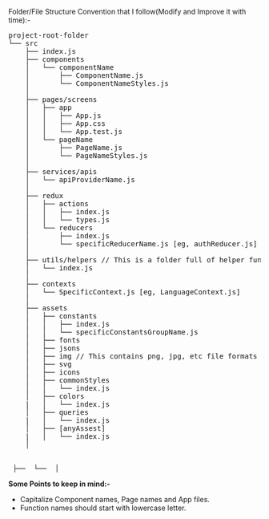 Folder/File Structure Convention that I follow(Modify and Improve it with time):-   
<pre>
project-root-folder
└── src
    ├── index.js
    ├── components
    │   └── componentName
    │       ├── ComponentName.js
    │       └── ComponentNameStyles.js
    │ 
    ├── pages/screens
    │	├── app
    │	│   ├── App.js
    │	│   ├── App.css
    │	│   └── App.test.js
    │   └── pageName
    │	    ├── PageName.js
    │	    └── PageNameStyles.js
    │
    ├── services/apis
    │   └── apiProviderName.js
    │
    ├── redux  
    │   ├── actions
    │   │   ├── index.js
    │	│   └── types.js
    │   └── reducers
    │       ├── index.js
    │       └── specificReducerName.js [eg, authReducer.js]
    │
    ├── utils/helpers // This is a folder full of helper functions that are used globally.
    │   └── index.js
    │
    ├── contexts
    │   └── SpecificContext.js [eg, LanguageContext.js]
    │
    ├── assets
    │   ├── constants
    │   │   ├── index.js           
    │   │   └── specificConstantsGroupName.js
    │   ├── fonts 
    │   ├── jsons
    │   ├── img // This contains png, jpg, etc file formats except svg.
    │   ├── svg   
    │   ├── icons     
    │   ├── commonStyles
    │   │   └── index.js
    │   ├── colors
    |   │   └── index.js
    │   ├── queries
    |   │   └── index.js    
    │   ├── [anyAssest]
    |   │   └── index.js  
    │

	
 ├──  └──  │
</pre>

__Some Points to keep in mind:-__
 * Capitalize Component names, Page names and App files.   
 * Function names should start with lowercase letter.   
